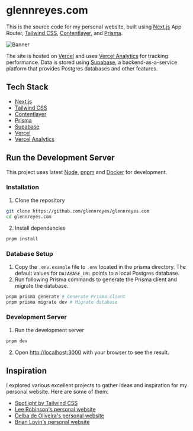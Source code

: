 # glennreyes.com

This is the source code for my personal website, built using [Next.js](https://nextjs.org) App Router, [Tailwind CSS](https://tailwindcss.com), [Contentlayer](https://contentlayer.dev), and [Prisma](https://prisma.io).

![Banner](https://user-images.githubusercontent.com/5080854/230419923-8374acdf-5746-487d-a404-7139f3d766e8.png)

The site is hosted on [Vercel](https://vercel.com) and uses [Vercel Analytics](https://vercel.com/analytics) for tracking performance. Data is stored using [Supabase](https://supabase.com), a backend-as-a-service platform that provides Postgres databases and other features.

## Tech Stack

- [Next.js](https://nextjs.org)
- [Tailwind CSS](https://tailwindcss.com)
- [Contentlayer](https://contentlayer.dev)
- [Prisma](https://prisma.io)
- [Supabase](https://supabase.com)
- [Vercel](https://vercel.com)
- [Vercel Analytics](https://vercel.com/analytics)

## Run the Development Server

This project uses latest [Node](https://nodejs.org), [pnpm](https://pnpm.io) and [Docker](https://www.docker.com) for development.

### Installation

1. Clone the repository

```bash
git clone https://github.com/glennreyes/glennreyes.com
cd glennreyes.com
```

2. Install dependencies

```bash
pnpm install
```

### Database Setup

1. Copy the `.env.example` file to `.env` located in the prisma directory. The default values for `DATABASE_URL` points to a local Postgres database.
2. Run following Prisma commands to generate the Prisma client and migrate the database.

```bash
pnpm prisma generate # Generate Prisma client
pnpm prisma migrate dev # Migrate database
```

### Development Server

1. Run the development server

```bash
pnpm dev
```

2. Open [http://localhost:3000](http://localhost:3000) with your browser to see the result.

## Inspiration

I explored various excellent projects to gather ideas and inspiration for my personal website. Here are some of them:

- [Spotlight by Tailwind CSS](https://tailwindui.com/templates/spotlight)
- [Lee Robinson's personal website](https://leerob.io)
- [Delba de Oliveira's personal website](https://delba.dev)
- [Brian Lovin's personal website](https://brianlovin.com)
